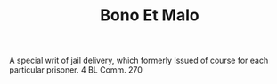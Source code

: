 ---
title: Bono Et Malo
letter: B
permalink: "/definitions/bld-bono-et-malo.html"
body: A special writ of jail delivery, which formerly Issued of course for each particular
  prisoner. 4 BL Comm. 270
published_at: '2018-07-07'
source: Black's Law Dictionary 2nd Ed (1910)
layout: post
---
